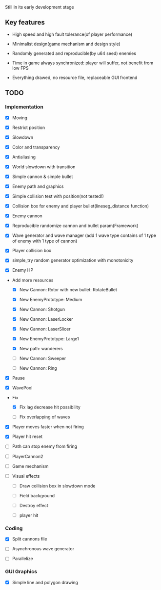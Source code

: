 Still in its early development stage

## Key features

* High speed and high fault tolerance(of player performance)

* Minimalist design(game mechanism and design style) 

* Randomly generated and reproducible(by u64 seed) enemies

* Time in game always synchronized: player will suffer, not benefit from low FPS

* Everything drawed, no resource file, replaceable GUI frontend

## TODO

### Implementation

* [x] Moving

* [x] Restrict position

* [x] Slowdown

* [x] Color and transparency

* [x] Antialiasing

* [x] World slowdown with transition

* [x] Simple cannon & simple bullet

* [x] Enemy path and graphics

* [x] Simple collision test with position(not tested!)

* [x] Collision box for enemy and player bullet(lineseg\_distance function)

* [x] Enemy cannon

* [x] Reproducible randomize cannon and bullet param(Framework)

* [x] Wave generator and wave manager
(add 1 wave type contains of 1 type of enemy with 1 type of cannon)

* [x] Player collision box

* [x] simple\_try random generator optimization with monotonicity

* [x] Enemy HP

* Add more resources

	* [x] New Cannon: Rotor with new bullet: RotateBullet

	* [x] New EnemyPrototype: Medium

	* [x] New Cannon: Shotgun

	* [x] New Cannon: LaserLocker

	* [x] New Cannon: LaserSlicer

	* [x] New EnemyPrototype: Large1

	* [x] New path: wanderers

	* [ ] New Cannon: Sweeper

	* [ ] New Cannon: Ring

* [x] Pause

* [x] WavePool

* Fix

	* [x] Fix lag decrease hit possibility
	
	* [ ] Fix overlapping of waves
	
* [x] Player moves faster when not firing

* [x] Player hit reset

* [ ] Path can stop enemy from firing

* [ ] PlayerCannon2

* [ ] Game mechanism

* [ ] Visual effects

	* [ ] Draw collision box in slowdown mode

	* [ ] Field background

	* [ ] Destroy effect

	* [ ] player hit

### Coding

* [x] Split cannons file

* [ ] Asynchronous wave generator

* [ ] Parallelize

### GUI Graphics

* [x] Simple line and polygon drawing
